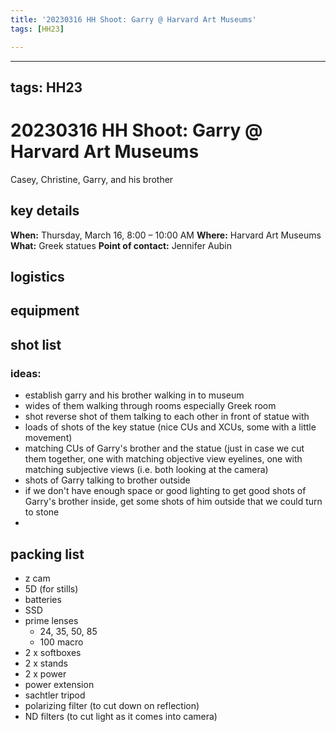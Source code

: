 ```yaml
---
title: '20230316 HH Shoot: Garry @ Harvard Art Museums'
tags: [HH23]

---
```


---
tags: HH23
---
# 20230316 HH Shoot: Garry @ Harvard Art Museums
Casey, Christine, Garry, and his brother
## key details
**When:** Thursday, March 16, 8:00 – 10:00 AM
**Where:** Harvard Art Museums
**What:** Greek statues
**Point of contact:** Jennifer Aubin

## logistics


## equipment 


## shot list
### ideas:
* establish garry and his brother walking in to museum
* wides of them walking through rooms especially Greek room
* shot reverse shot of them talking to each other in front of statue with
* loads of shots of the key statue (nice CUs and XCUs, some with a little movement)
* matching CUs of Garry's brother and the statue (just in case we cut them together, one with matching objective view eyelines, one with matching subjective views (i.e. both looking at the camera)
* shots of Garry talking to brother outside
* if we don't have enough space or good lighting to get good shots of Garry's brother inside, get some shots of him outside that we could turn to stone
* 

## packing list
* z cam
* 5D (for stills)
* batteries
* SSD
* prime lenses
    * 24, 35, 50, 85
    * 100 macro
* 2 x softboxes
* 2 x stands
* 2 x power
* power extension
* sachtler tripod
* polarizing filter (to cut down on reflection)
* ND filters (to cut light as it comes into camera)
